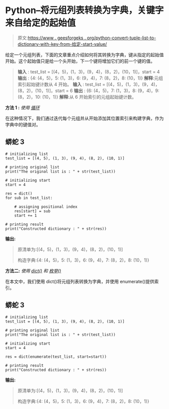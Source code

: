 # Python–将元组列表转换为字典，关键字来自给定的起始值

> 原文:[https://www . geesforgeks . org/python-convert-tuple-list-to-dictionary-with-key-from-给定-start-value/](https://www.geeksforgeeks.org/python-convert-tuple-list-to-dictionary-with-key-from-a-given-start-value/)

给定一个元组列表，下面的文章重点介绍如何将其转换为字典，键从指定的起始值开始。这个起始值只是给一个头开始，下一个键将增加它们的前一个键的值。

> **输入** : test_list = [(4，5)，(1，3)，(9，4)，(8，2)，(10，1)]，start = 4
> **输出** : {4: (4，5)，5: (1，3)，6: (9，4)，7: (8，2)，8: (10，1)}
> **解释**:元组索引起始键计数从 4 开始。
> **输入** : test_list = [(4，5)，(1，3)，(9，4)，(8，2)，(10，1)]，start = 6
> **输出** : {6: (4，5)，7: (1，3)，8: (9，4)，9: (8，2)，10: (10，1)}
> **解释**:从 6 开始索引的元组起始键计数。

**方法 1 :** *使用* [*循环*](https://www.geeksforgeeks.org/loops-in-python/)

在这种情况下，我们通过迭代每个元组并从开始添加其位置索引来构建字典，作为字典中的键值对。

## 蟒蛇 3

```
# initializing list
test_list = [(4, 5), (1, 3), (9, 4), (8, 2), (10, 1)]

# printing original list
print("The original list is : " + str(test_list))

# initializing start
start = 4

res = dict()
for sub in test_list:

    # assigning positional index
    res[start] = sub
    start += 1

# printing result
print("Constructed dictionary : " + str(res))
```

**输出:**

> 原清单为:[(4，5)，(1，3)，(9，4)，(8，2)，(10，1)]
> 
> 构造字典:{4: (4，5)，5: (1，3)，6: (9，4)，7: (8，2)，8: (10，1)}

**方法二:** *使用* [*dict()*](https://www.geeksforgeeks.org/python-dictionary/) *和* [*枚举()*](https://www.geeksforgeeks.org/enumerate-in-python/#:~:text=Enumerate()%20method%20adds%20a,tuples%20using%20list()%20method.)

在本文中，我们使用 dict()将元组列表转换为字典，并使用 enumerate()提供索引。

## 蟒蛇 3

```
# initializing list
test_list = [(4, 5), (1, 3), (9, 4), (8, 2), (10, 1)]

# printing original list
print("The original list is : " + str(test_list))

# initializing start
start = 4

res = dict(enumerate(test_list, start=start))

# printing result
print("Constructed dictionary : " + str(res))
```

**输出:**

> 原清单为:[(4，5)，(1，3)，(9，4)，(8，2)，(10，1)]
> 
> 构造字典:{4: (4，5)，5: (1，3)，6: (9，4)，7: (8，2)，8: (10，1)}